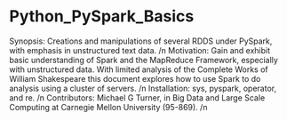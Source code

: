 # Python_PySpark_Basics
Synopsis:  Creations and manipulations of several RDDS under PySpark, with emphasis in unstructured text data.
/n
Motivation: Gain and exhibit basic understanding of Spark and the MapReduce Framework, especially with unstructured data.  With limited analysis of the Complete Works of William Shakespeare this document explores how to use Spark to do analysis using a cluster of servers.
/n
Installation: sys, pyspark, operator, and re.
/n
Contributors: Michael G Turner, in Big Data and Large Scale Computing at Carnegie Mellon University (95-869).
/n
